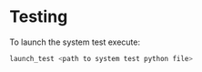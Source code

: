 # Testing

To launch the system test execute:

```bash
launch_test <path to system test python file>
```